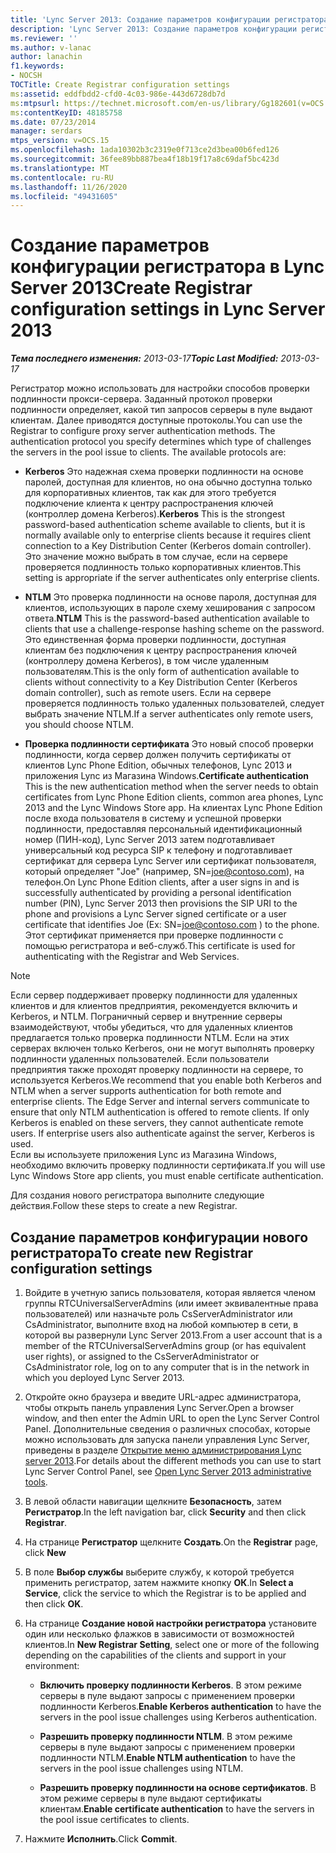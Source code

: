 ```yaml
---
title: 'Lync Server 2013: Создание параметров конфигурации регистратора'
description: 'Lync Server 2013: Создание параметров конфигурации регистратора.'
ms.reviewer: ''
ms.author: v-lanac
author: lanachin
f1.keywords:
- NOCSH
TOCTitle: Create Registrar configuration settings
ms:assetid: eddfbdd2-cfd0-4c03-986e-443d6728db7d
ms:mtpsurl: https://technet.microsoft.com/en-us/library/Gg182601(v=OCS.15)
ms:contentKeyID: 48185758
ms.date: 07/23/2014
manager: serdars
mtps_version: v=OCS.15
ms.openlocfilehash: 1ada10302b3c2319e0f713ce2d3bea00b6fed126
ms.sourcegitcommit: 36fee89bb887bea4f18b19f17a8c69daf5bc423d
ms.translationtype: MT
ms.contentlocale: ru-RU
ms.lasthandoff: 11/26/2020
ms.locfileid: "49431605"
---
```

# <a name="create-registrar-configuration-settings-in-lync-server-2013"></a><span data-ttu-id="26eae-103">Создание параметров конфигурации регистратора в Lync Server 2013</span><span class="sxs-lookup"><span data-stu-id="26eae-103">Create Registrar configuration settings in Lync Server 2013</span></span>

<div data-xmlns="http://www.w3.org/1999/xhtml">

<div class="topic" data-xmlns="http://www.w3.org/1999/xhtml" data-msxsl="urn:schemas-microsoft-com:xslt" data-cs="https://msdn.microsoft.com/">

<div data-asp="https://msdn2.microsoft.com/asp">



</div>

<div id="mainSection">

<div id="mainBody"><span data-ttu-id="26eae-104">

<span> </span></span><span class="sxs-lookup"><span data-stu-id="26eae-104">

<span> </span></span></span>

<span data-ttu-id="26eae-105">_**Тема последнего изменения:** 2013-03-17_</span><span class="sxs-lookup"><span data-stu-id="26eae-105">_**Topic Last Modified:** 2013-03-17_</span></span>

<span data-ttu-id="26eae-p101">Регистратор можно использовать для настройки способов проверки подлинности прокси-сервера. Заданный протокол проверки подлинности определяет, какой тип запросов серверы в пуле выдают клиентам. Далее приводятся доступные протоколы.</span><span class="sxs-lookup"><span data-stu-id="26eae-p101">You can use the Registrar to configure proxy server authentication methods. The authentication protocol you specify determines which type of challenges the servers in the pool issue to clients. The available protocols are:</span></span>

  - <span data-ttu-id="26eae-109">**Kerberos**   Это надежная схема проверки подлинности на основе паролей, доступная для клиентов, но она обычно доступна только для корпоративных клиентов, так как для этого требуется подключение клиента к центру распространения ключей (контроллер домена Kerberos).</span><span class="sxs-lookup"><span data-stu-id="26eae-109">**Kerberos**   This is the strongest password-based authentication scheme available to clients, but it is normally available only to enterprise clients because it requires client connection to a Key Distribution Center (Kerberos domain controller).</span></span> <span data-ttu-id="26eae-110">Это значение можно выбрать в том случае, если на сервере проверяется подлинность только корпоративных клиентов.</span><span class="sxs-lookup"><span data-stu-id="26eae-110">This setting is appropriate if the server authenticates only enterprise clients.</span></span>

  - <span data-ttu-id="26eae-111">**NTLM**   Это проверка подлинности на основе пароля, доступная для клиентов, использующих в пароле схему хеширования с запросом ответа.</span><span class="sxs-lookup"><span data-stu-id="26eae-111">**NTLM**   This is the password-based authentication available to clients that use a challenge-response hashing scheme on the password.</span></span> <span data-ttu-id="26eae-112">Это единственная форма проверки подлинности, доступная клиентам без подключения к центру распространения ключей (контроллеру домена Kerberos), в том числе удаленным пользователям.</span><span class="sxs-lookup"><span data-stu-id="26eae-112">This is the only form of authentication available to clients without connectivity to a Key Distribution Center (Kerberos domain controller), such as remote users.</span></span> <span data-ttu-id="26eae-113">Если на сервере проверяется подлинность только удаленных пользователей, следует выбрать значение NTLM.</span><span class="sxs-lookup"><span data-stu-id="26eae-113">If a server authenticates only remote users, you should choose NTLM.</span></span>

  - <span data-ttu-id="26eae-114">**Проверка подлинности сертификата**   Это новый способ проверки подлинности, когда сервер должен получить сертификаты от клиентов Lync Phone Edition, обычных телефонов, Lync 2013 и приложения Lync из Магазина Windows.</span><span class="sxs-lookup"><span data-stu-id="26eae-114">**Certificate authentication**   This is the new authentication method when the server needs to obtain certificates from Lync Phone Edition clients, common area phones, Lync 2013 and the Lync Windows Store app.</span></span> <span data-ttu-id="26eae-115">На клиентах Lync Phone Edition после входа пользователя в систему и успешной проверки подлинности, предоставляя персональный идентификационный номер (ПИН-код), Lync Server 2013 затем подготавливает универсальный код ресурса SIP к телефону и подготавливает сертификат для сервера Lync Server или сертификат пользователя, который определяет "Joe" (например, SN=joe@contoso.com), на телефон.</span><span class="sxs-lookup"><span data-stu-id="26eae-115">On Lync Phone Edition clients, after a user signs in and is successfully authenticated by providing a personal identification number (PIN), Lync Server 2013 then provisions the SIP URI to the phone and provisions a Lync Server signed certificate or a user certificate that identifies Joe (Ex: SN=joe@contoso.com ) to the phone.</span></span> <span data-ttu-id="26eae-116">Этот сертификат применяется при проверке подлинности с помощью регистратора и веб-служб.</span><span class="sxs-lookup"><span data-stu-id="26eae-116">This certificate is used for authenticating with the Registrar and Web Services.</span></span>

<div>


> [!NOTE]  
> <span data-ttu-id="26eae-p105">Если сервер поддерживает проверку подлинности для удаленных клиентов и для клиентов предприятия, рекомендуется включить и Kerberos, и NTLM. Пограничный сервер и внутренние серверы взаимодействуют, чтобы убедиться, что для удаленных клиентов предлагается только проверка подлинности NTLM. Если на этих серверах включен только Kerberos, они не могут выполнять проверку подлинности удаленных пользователей. Если пользователи предприятия также проходят проверку подлинности на сервере, то используется Kerberos.</span><span class="sxs-lookup"><span data-stu-id="26eae-p105">We recommend that you enable both Kerberos and NTLM when a server supports authentication for both remote and enterprise clients. The Edge Server and internal servers communicate to ensure that only NTLM authentication is offered to remote clients. If only Kerberos is enabled on these servers, they cannot authenticate remote users. If enterprise users also authenticate against the server, Kerberos is used.</span></span><BR><span data-ttu-id="26eae-121">Если вы используете приложения Lync из Магазина Windows, необходимо включить проверку подлинности сертификата.</span><span class="sxs-lookup"><span data-stu-id="26eae-121">If you will use Lync Windows Store app clients, you must enable certificate authentication.</span></span>



</div>

<span data-ttu-id="26eae-122">Для создания нового регистратора выполните следующие действия.</span><span class="sxs-lookup"><span data-stu-id="26eae-122">Follow these steps to create a new Registrar.</span></span>

<div>

## <a name="to-create-new-registrar-configuration-settings"></a><span data-ttu-id="26eae-123">Создание параметров конфигурации нового регистратора</span><span class="sxs-lookup"><span data-stu-id="26eae-123">To create new Registrar configuration settings</span></span>

1.  <span data-ttu-id="26eae-124">Войдите в учетную запись пользователя, которая является членом группы RTCUniversalServerAdmins (или имеет эквивалентные права пользователей) или назначьте роль CsServerAdministrator или CsAdministrator, выполните вход на любой компьютер в сети, в которой вы развернули Lync Server 2013.</span><span class="sxs-lookup"><span data-stu-id="26eae-124">From a user account that is a member of the RTCUniversalServerAdmins group (or has equivalent user rights), or assigned to the CsServerAdministrator or CsAdministrator role, log on to any computer that is in the network in which you deployed Lync Server 2013.</span></span>

2.  <span data-ttu-id="26eae-125">Откройте окно браузера и введите URL-адрес администратора, чтобы открыть панель управления Lync Server.</span><span class="sxs-lookup"><span data-stu-id="26eae-125">Open a browser window, and then enter the Admin URL to open the Lync Server Control Panel.</span></span> <span data-ttu-id="26eae-126">Дополнительные сведения о различных способах, которые можно использовать для запуска панели управления Lync Server, приведены в разделе [Открытие меню администрирования Lync server 2013](lync-server-2013-open-lync-server-administrative-tools.md).</span><span class="sxs-lookup"><span data-stu-id="26eae-126">For details about the different methods you can use to start Lync Server Control Panel, see [Open Lync Server 2013 administrative tools](lync-server-2013-open-lync-server-administrative-tools.md).</span></span>

3.  <span data-ttu-id="26eae-127">В левой области навигации щелкните **Безопасность**, затем **Регистратор**.</span><span class="sxs-lookup"><span data-stu-id="26eae-127">In the left navigation bar, click **Security** and then click **Registrar**.</span></span>

4.  <span data-ttu-id="26eae-128">На странице **Регистратор** щелкните **Создать**.</span><span class="sxs-lookup"><span data-stu-id="26eae-128">On the **Registrar** page, click **New**</span></span>

5.  <span data-ttu-id="26eae-129">В поле **Выбор службы** выберите службу, к которой требуется применить регистратор, затем нажмите кнопку **ОК**.</span><span class="sxs-lookup"><span data-stu-id="26eae-129">In **Select a Service**, click the service to which the Registrar is to be applied and then click **OK**.</span></span>

6.  <span data-ttu-id="26eae-130">На странице **Создание новой настройки регистратора** установите один или несколько флажков в зависимости от возможностей клиентов.</span><span class="sxs-lookup"><span data-stu-id="26eae-130">In **New Registrar Setting**, select one or more of the following depending on the capabilities of the clients and support in your environment:</span></span>
    
      - <span data-ttu-id="26eae-131">**Включить проверку подлинности Kerberos**. В этом режиме серверы в пуле выдают запросы с применением проверки подлинности Kerberos.</span><span class="sxs-lookup"><span data-stu-id="26eae-131">**Enable Kerberos authentication** to have the servers in the pool issue challenges using Kerberos authentication.</span></span>
    
      - <span data-ttu-id="26eae-132">**Разрешить проверку подлинности NTLM**. В этом режиме серверы в пуле выдают запросы с применением проверки подлинности NTLM.</span><span class="sxs-lookup"><span data-stu-id="26eae-132">**Enable NTLM authentication** to have the servers in the pool issue challenges using NTLM.</span></span>
    
      - <span data-ttu-id="26eae-133">**Разрешить проверку подлинности на основе сертификатов**. В этом режиме серверы в пуле выдают сертификаты клиентам.</span><span class="sxs-lookup"><span data-stu-id="26eae-133">**Enable certificate authentication** to have the servers in the pool issue certificates to clients.</span></span>

7.  <span data-ttu-id="26eae-134">Нажмите **Исполнить**.</span><span class="sxs-lookup"><span data-stu-id="26eae-134">Click **Commit**.</span></span>

<span data-ttu-id="26eae-135"></div>

</div>

<span> </span>

</div>

</div>

</span><span class="sxs-lookup"><span data-stu-id="26eae-135"></div>

</div>

<span> </span>

</div>

</div>

</span></span></div>

